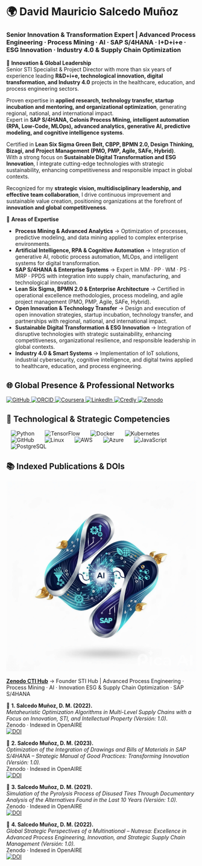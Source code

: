 # 🌍 David Mauricio Salcedo Muñoz  
### Senior Innovation & Transformation Expert | Advanced Process Engineering · Process Mining · AI · SAP S/4HANA · I+D+i+e · ESG Innovation · Industry 4.0 & Supply Chain Optimization  

🔹 **Innovation & Global Leadership**  
Senior STI Specialist & Project Director with more than six years of experience leading **R&D+i+e, technological innovation, digital transformation, and Industry 4.0** projects in the healthcare, education, and process engineering sectors.  

Proven expertise in **applied research, technology transfer, startup incubation and mentoring, and organizational optimization**, generating regional, national, and international impact.  
Expert in **SAP S/4HANA, Celonis Process Mining, intelligent automation (RPA, Low-Code, MLOps), advanced analytics, generative AI, predictive modeling, and cognitive intelligence systems**.  

Certified in **Lean Six Sigma Green Belt, CBPP, BPMN 2.0, Design Thinking, Bizagi, and Project Management (PMO, PMP, Agile, SAFe, Hybrid)**.  
With a strong focus on **Sustainable Digital Transformation and ESG Innovation**, I integrate cutting-edge technologies with strategic sustainability, enhancing competitiveness and responsible impact in global contexts.  

Recognized for my **strategic vision, multidisciplinary leadership, and effective team collaboration**, I drive continuous improvement and sustainable value creation, positioning organizations at the forefront of **innovation and global competitiveness**.  


🔹 **Areas of Expertise**  
- **Process Mining & Advanced Analytics** → Optimization of processes, predictive modeling, and data mining applied to complex enterprise environments.  
- **Artificial Intelligence, RPA & Cognitive Automation** → Integration of generative AI, robotic process automation, MLOps, and intelligent systems for digital transformation.  
- **SAP S/4HANA & Enterprise Systems** → Expert in MM · PP · WM · PS · MRP · PPDS with integration into supply chain, manufacturing, and technological innovation.  
- **Lean Six Sigma, BPMN 2.0 & Enterprise Architecture** → Certified in operational excellence methodologies, process modeling, and agile project management (PMO, PMP, Agile, SAFe, Hybrid).  
- **Open Innovation & Technology Transfer** → Design and execution of open innovation strategies, startup incubation, technology transfer, and partnerships with regional, national, and international impact.  
- **Sustainable Digital Transformation & ESG Innovation** → Integration of disruptive technologies with strategic sustainability, enhancing competitiveness, organizational resilience, and responsible leadership in global contexts.  
- **Industry 4.0 & Smart Systems** → Implementation of IoT solutions, industrial cybersecurity, cognitive intelligence, and digital twins applied to healthcare, education, and process engineering.  

## 🌐 Global Presence & Professional Networks

<div align="left">
 <a href="https://github.com/dmsalcedom" target="_blank">
    <img src="https://cdn.simpleicons.org/github/181717" alt="GitHub" width="40" height="40">
  </a>
  <a href="https://orcid.org/0009-0004-8289-2432" target="_blank">
    <img src="https://cdn.simpleicons.org/orcid/A6CE39" alt="ORCID" width="40" height="40">
  </a>
 <a href="https://www.coursera.org/user/897e9a6b058fed73e715753d465de838" target="_blank">
    <img src="https://cdn.simpleicons.org/coursera/0056D2" alt="Coursera" width="40" height="40">
  </a>
  <a href="https://www.linkedin.com/in/dm-slcm06/" target="_blank">
    <img src="https://cdn-icons-png.flaticon.com/512/174/174857.png" alt="LinkedIn" width="40" height="40">
  </a>
<a href="https://www.credly.com/users/dmsalcedom" target="_blank">
    <img src="https://cdn.simpleicons.org/credly/FF6B00" alt="Credly" width="40" height="40">
  </a>
  <a href="https://zenodo.org/communities/sti-hub-ai-processmining-supplychain-esg/" target="_blank">
    <img src="https://cdn.simpleicons.org/zenodo/1682D4" alt="Zenodo" width="40" height="40">
  </a>
</div>

## 🚀 Technological & Strategic Competencies 

<div align="left">

  <!-- Skill Icons -->
<img src="https://skillicons.dev/icons?i=python" alt="Python" height="40" style="margin:0 12px;">
  <img src="https://skillicons.dev/icons?i=tensorflow" alt="TensorFlow" height="40" style="margin:0 12px;">
  <img src="https://skillicons.dev/icons?i=docker" alt="Docker" height="40" style="margin:0 12px;">
  <img src="https://skillicons.dev/icons?i=kubernetes" alt="Kubernetes" height="40" style="margin:0 12px;">
  <img src="https://skillicons.dev/icons?i=github" alt="GitHub" height="40" style="margin:0 12px;">
  <img src="https://skillicons.dev/icons?i=linux" alt="Linux" height="40" style="margin:0 12px;">
  <img src="https://skillicons.dev/icons?i=aws" alt="AWS" height="40" style="margin:0 12px;">
  <img src="https://skillicons.dev/icons?i=azure" alt="Azure" height="40" style="margin:0 12px;">
  <img src="https://skillicons.dev/icons?i=javascript" alt="JavaScript" height="40" style="margin:0 12px;">
<img src="https://skillicons.dev/icons?i=postgresql" alt="PostgreSQL" height="40" style="margin:0 12px;">
</div>

## 📚 Indexed Publications & DOIs  

![CTI Hub AI](https://github.com/dmsalcedom/dmsalcedom/raw/cecb7fe83afcdddabf29b229dcb926dede2d987f/Gemini_Generated_Image_cwuwowcwuwowcwuw%20(4)-pica.png)

**[Zenodo CTI Hub](https://zenodo.org/communities/sti-hub-ai-processmining-supplychain-esg/)** → Founder STI Hub | Advanced Process Engineering · Process Mining · AI · Innovation ESG & Supply Chain Optimization · SAP S/4HANA  

🔹 **1. Salcedo Muñoz, D. M. (2022).**  
*Metaheuristic Optimization Algorithms in Multi-Level Supply Chains with a Focus on Innovation, STI, and Intellectual Property (Versión: 1.0).*  
Zenodo · Indexed in OpenAIRE  
[![DOI](https://img.shields.io/badge/DOI-10.5281%2Fzenodo.16972934-blue)](https://doi.org/10.5281/zenodo.16972934)

🔹 **2. Salcedo Muñoz, D. M. (2023).**  
*Optimization of the Integration of Drawings and Bills of Materials in SAP S/4HANA – Strategic Manual of Good Practices: Transforming Innovation (Versión: 1.0).*  
Zenodo · Indexed in OpenAIRE  
[![DOI](https://img.shields.io/badge/DOI-10.5281%2Fzenodo.16956654-blue)](https://doi.org/10.5281/zenodo.16956654)

🔹 **3. Salcedo Muñoz, D. M. (2021).**  
*Simulation of the Pyrolysis Process of Disused Tires Through Documentary Analysis of the Alternatives Found in the Last 10 Years (Versión: 1.0).*  
Zenodo · Indexed in OpenAIRE  
[![DOI](https://img.shields.io/badge/DOI-10.5281%2Fzenodo.16971050-blue)](https://doi.org/10.5281/zenodo.16971050)

🔹 **4. Salcedo Muñoz, D. M. (2022).**  
*Global Strategic Perspectives of a Multinational – Nutresa: Excellence in Advanced Process Engineering, Innovation, and Strategic Supply Chain Management (Versión: 1.0).*  
Zenodo · Indexed in OpenAIRE  
[![DOI](https://img.shields.io/badge/DOI-10.5281%2Fzenodo.17109807-blue)](https://doi.org/10.5281/zenodo.17109807)


















